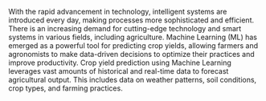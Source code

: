With the rapid advancement in technology, intelligent systems are introduced every day, making processes more sophisticated and efficient. There is an increasing demand for cutting-edge technology and smart systems in various fields, including agriculture. Machine Learning (ML) has emerged as a powerful tool for predicting crop yields, allowing farmers and agronomists to make data-driven decisions to optimize their practices and improve productivity. Crop yield prediction using Machine Learning leverages vast amounts of historical and real-time data to forecast agricultural output. This includes data on weather patterns, soil conditions, crop types, and farming practices.
